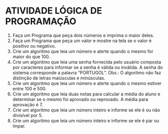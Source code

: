 # ATIVIDADE LÓGICA DE PROGRAMAÇÃO

1. Faça um Programa que peça dois números e imprima o maior deles.
2. Faça um Programa que peça um valor e mostre na tela se o valor é positivo ou negativo.
3. Crie um algoritmo que leia um número e alerte quando o mesmo for maior do que 100.
4. Crie um algoritmo que leia uma senha fornecida pelo usuário composta por caracteres para informar se a senha é válida ou inválida. A senha do sistema corresponde a palavra “PORTUGOL”. Obs.: O algoritmo não faz distinção de letras maiúsculas e minúsculas.
5. Crie um algoritmo que leia um número e alerte quando o mesmo estiver entre 100 e 500.
6. Crie um algoritmo que leia duas notas para calcular a média do aluno e determinar se o mesmo foi aprovado ou reprovado. A média para aprovação é 7.
7. Crie um algoritmo que leia um número inteiro e informe se ele é ou não divisível por 5.
8. Crie um algoritmo que leia um número inteiro e informe se ele é par ou ímpar.
